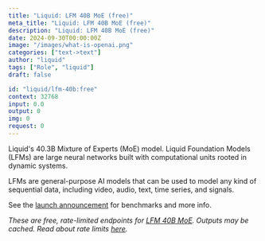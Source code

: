 ```yaml
---
title: "Liquid: LFM 40B MoE (free)"
meta_title: "Liquid: LFM 40B MoE (free)"
description: "Liquid: LFM 40B MoE (free)"
date: 2024-09-30T00:00:00Z
image: "/images/what-is-openai.png"
categories: ["text->text"]
author: "liquid"
tags: ["Role", "liquid"]
draft: false

id: "liquid/lfm-40b:free"
context: 32768
input: 0.0
output: 0
img: 0
request: 0
---
```


Liquid's 40.3B Mixture of Experts (MoE) model. Liquid Foundation Models (LFMs) are large neural networks built with computational units rooted in dynamic systems.

LFMs are general-purpose AI models that can be used to model any kind of sequential data, including video, audio, text, time series, and signals.

See the [launch announcement](https://www.liquid.ai/liquid-foundation-models) for benchmarks and more info.

_These are free, rate-limited endpoints for [LFM 40B MoE](/liquid/lfm-40b). Outputs may be cached. Read about rate limits [here](/docs/limits)._

